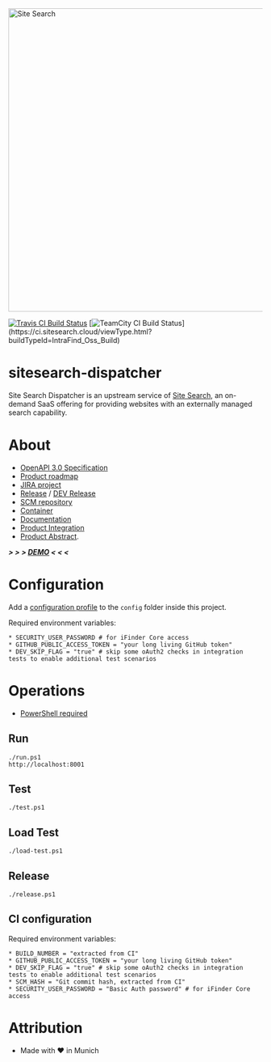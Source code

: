 <img src="https://sitesearch.cloud/theme/logo.png" alt="Site Search" width="600" style="max-width:100%;">

[![Travis CI Build Status](https://travis-ci.org/intrafind/if-sitesearch.svg)](https://travis-ci.org/intrafind/if-sitesearch)
[![TeamCity CI Build Status](https://ci.sitesearch.cloud/app/rest/builds/buildType(id:IntraFind_Oss_Build)/statusIcon)](https://ci.sitesearch.cloud/viewType.html?buildTypeId=IntraFind_Oss_Build)


sitesearch-dispatcher
=
Site Search Dispatcher is an upstream service of [Site Search](https://sitesearch.cloud), 
an on-demand SaaS offering for providing websites with an externally managed search capability. 

# About

* [OpenAPI 3.0 Specification](https://sitesearch.cloud/swagger-ui.html)
* [Product roadmap](http://if-wiki:8090/pages/viewpage.action?pageId=14714226)
* [JIRA project](http://jira/projects/SITESEARCH)
* [Release](https://sitesearch.cloud) / [DEV Release](https://dev.sitesearch.cloud)
* [SCM repository](http://ml-if-git/sitesearch/if-sitesearch)
* [Container](http://ml-if-git/sitesearch/docker-container)
* [Documentation](https://github.com/intrafind/if-sitesearch/blob/master/doc/faq.md)
* [Product Integration](https://github.com/intrafind/if-sitesearch/blob/master/doc/Site%20Search%20Product%20Overview.pdf)
* [Product Abstract](http://if-wiki:8090/pages/viewpage.action?pageId=14714226).
    
***> > > [DEMO](https://sitesearch.cloud) < < <***    
    
# Configuration

Add a [configuration profile](https://docs.spring.io/spring-boot/docs/current/reference/html/boot-features-external-config.html#boot-features-external-config-profile-specific-properties) 
to the `config` folder inside this project.

Required environment variables:

    * SECURITY_USER_PASSWORD # for iFinder Core access 
    * GITHUB_PUBLIC_ACCESS_TOKEN = "your long living GitHub token"
    * DEV_SKIP_FLAG = "true" # skip some oAuth2 checks in integration tests to enable additional test scenarios   

# Operations

* [PowerShell required](https://github.com/PowerShell/PowerShell)

## Run 
    ./run.ps1
    http://localhost:8001
    
## Test
    ./test.ps1

## Load Test
    ./load-test.ps1

## Release
    ./release.ps1
    
## CI configuration
Required environment variables:

    * BUILD_NUMBER = "extracted from CI"
    * GITHUB_PUBLIC_ACCESS_TOKEN = "your long living GitHub token"
    * DEV_SKIP_FLAG = "true" # skip some oAuth2 checks in integration tests to enable additional test scenarios
    * SCM_HASH = "Git commit hash, extracted from CI"
    * SECURITY_USER_PASSWORD = "Basic Auth password" # for iFinder Core access   
    
# Attribution
* Made with ♥ in Munich